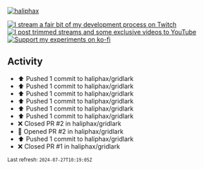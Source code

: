 [![haliphax](https://pbs.twimg.com/profile_banners/458808076/1545597092/1500x500)](https://haliphax.dev)

[![I stream a fair bit of my development process on Twitch](https://img.shields.io/twitch/status/haliphax?logo=twitch&style=for-the-badge)](https://twitch.tv/haliphax) &nbsp; [![I post trimmed streams and some exclusive videos to YouTube](https://img.shields.io/badge/youtube-watch-f00?logo=youtube&style=for-the-badge)](https://youtube.com/haliphaxyt) &nbsp; [![Support my experiments on ko-fi](https://img.shields.io/badge/kofi-support-ff5e5b?logo=ko-fi&style=for-the-badge)](https://ko-fi.com/haliphax)

## Activity

* ⬆️ Pushed 1 commit to haliphax/gridlark
* ⬆️ Pushed 1 commit to haliphax/gridlark
* ⬆️ Pushed 1 commit to haliphax/gridlark
* ⬆️ Pushed 1 commit to haliphax/gridlark
* ⬆️ Pushed 1 commit to haliphax/gridlark
* ⬆️ Pushed 1 commit to haliphax/gridlark
* ❌ Closed PR #2 in haliphax/gridlark
* 💪 Opened PR #2 in haliphax/gridlark
* ⬆️ Pushed 1 commit to haliphax/gridlark
* ❌ Closed PR #1 in haliphax/gridlark

<small>Last refresh: `2024-07-27T10:19:05Z`</small>

